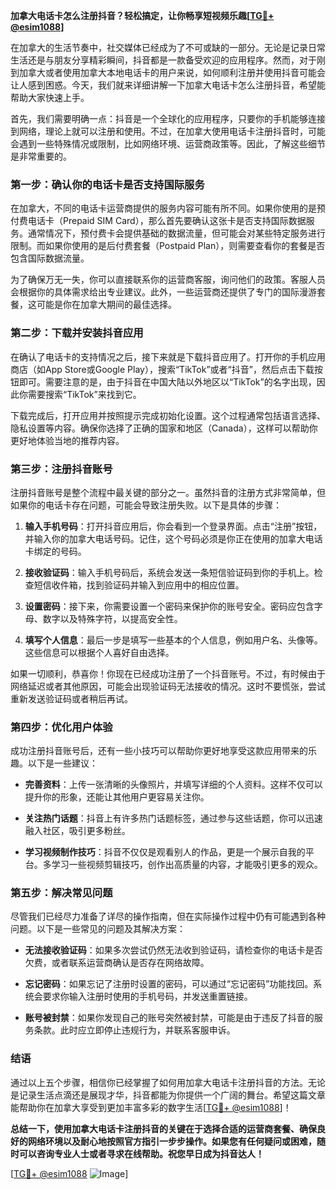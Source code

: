 **加拿大电话卡怎么注册抖音？轻松搞定，让你畅享短视频乐趣[[TG💪+ @esim1088](https://t.me/s/esim1088)]**

在加拿大的生活节奏中，社交媒体已经成为了不可或缺的一部分。无论是记录日常生活还是与朋友分享精彩瞬间，抖音都是一款备受欢迎的应用程序。然而，对于刚到加拿大或者使用加拿大本地电话卡的用户来说，如何顺利注册并使用抖音可能会让人感到困惑。今天，我们就来详细讲解一下加拿大电话卡怎么注册抖音，希望能帮助大家快速上手。

首先，我们需要明确一点：抖音是一个全球化的应用程序，只要你的手机能够连接到网络，理论上就可以注册和使用。不过，在加拿大使用电话卡注册抖音时，可能会遇到一些特殊情况或限制，比如网络环境、运营商政策等。因此，了解这些细节是非常重要的。

### **第一步：确认你的电话卡是否支持国际服务**

在加拿大，不同的电话卡运营商提供的服务内容可能有所不同。如果你使用的是预付费电话卡（Prepaid SIM Card），那么首先要确认这张卡是否支持国际数据服务。通常情况下，预付费卡会提供基础的数据流量，但可能会对某些特定服务进行限制。而如果你使用的是后付费套餐（Postpaid Plan），则需要查看你的套餐是否包含国际数据流量。

为了确保万无一失，你可以直接联系你的运营商客服，询问他们的政策。客服人员会根据你的具体需求给出专业建议。此外，一些运营商还提供了专门的国际漫游套餐，这可能是你在加拿大期间的最佳选择。

### **第二步：下载并安装抖音应用**

在确认了电话卡的支持情况之后，接下来就是下载抖音应用了。打开你的手机应用商店（如App Store或Google Play），搜索“TikTok”或者“抖音”，然后点击下载按钮即可。需要注意的是，由于抖音在中国大陆以外地区以“TikTok”的名字出现，因此你需要搜索“TikTok”来找到它。

下载完成后，打开应用并按照提示完成初始化设置。这个过程通常包括语言选择、隐私设置等内容。确保你选择了正确的国家和地区（Canada），这样可以帮助你更好地体验当地的推荐内容。

### **第三步：注册抖音账号**

注册抖音账号是整个流程中最关键的部分之一。虽然抖音的注册方式非常简单，但如果你的电话卡存在问题，可能会导致注册失败。以下是具体的步骤：

1. **输入手机号码**：打开抖音应用后，你会看到一个登录界面。点击“注册”按钮，并输入你的加拿大电话号码。记住，这个号码必须是你正在使用的加拿大电话卡绑定的号码。
   
2. **接收验证码**：输入手机号码后，系统会发送一条短信验证码到你的手机上。检查短信收件箱，找到验证码并输入到应用中的相应位置。

3. **设置密码**：接下来，你需要设置一个密码来保护你的账号安全。密码应包含字母、数字以及特殊字符，以提高安全性。

4. **填写个人信息**：最后一步是填写一些基本的个人信息，例如用户名、头像等。这些信息可以根据个人喜好自由选择。

如果一切顺利，恭喜你！你现在已经成功注册了一个抖音账号。不过，有时候由于网络延迟或者其他原因，可能会出现验证码无法接收的情况。这时不要慌张，尝试重新发送验证码或者稍后再试。

### **第四步：优化用户体验**

成功注册抖音账号后，还有一些小技巧可以帮助你更好地享受这款应用带来的乐趣。以下是一些建议：

- **完善资料**：上传一张清晰的头像照片，并填写详细的个人资料。这样不仅可以提升你的形象，还能让其他用户更容易关注你。
  
- **关注热门话题**：抖音上有许多热门话题标签，通过参与这些话题，你可以迅速融入社区，吸引更多粉丝。

- **学习视频制作技巧**：抖音不仅仅是观看别人的作品，更是一个展示自我的平台。多学习一些视频剪辑技巧，创作出高质量的内容，才能吸引更多的观众。

### **第五步：解决常见问题**

尽管我们已经尽力准备了详尽的操作指南，但在实际操作过程中仍有可能遇到各种问题。以下是一些常见的问题及其解决方案：

- **无法接收验证码**：如果多次尝试仍然无法收到验证码，请检查你的电话卡是否欠费，或者联系运营商确认是否存在网络故障。

- **忘记密码**：如果忘记了注册时设置的密码，可以通过“忘记密码”功能找回。系统会要求你输入注册时使用的手机号码，并发送重置链接。

- **账号被封禁**：如果你发现自己的账号突然被封禁，可能是由于违反了抖音的服务条款。此时应立即停止违规行为，并联系客服申诉。

### **结语**

通过以上五个步骤，相信你已经掌握了如何用加拿大电话卡注册抖音的方法。无论是记录生活点滴还是展现才华，抖音都能为你提供一个广阔的舞台。希望这篇文章能帮助你在加拿大享受到更加丰富多彩的数字生活[[TG💪+ @esim1088](https://t.me/s/esim1088)]！

**总结一下，使用加拿大电话卡注册抖音的关键在于选择合适的运营商套餐、确保良好的网络环境以及耐心地按照官方指引一步步操作。如果您有任何疑问或困难，随时可以咨询专业人士或者寻求在线帮助。祝您早日成为抖音达人！**

[[TG💪+ @esim1088](https://t.me/s/esim1088) ![Image](https://i.postimg.cc/4NQfJmqS/Snipaste-2025-05-13-00-14-12.png)]